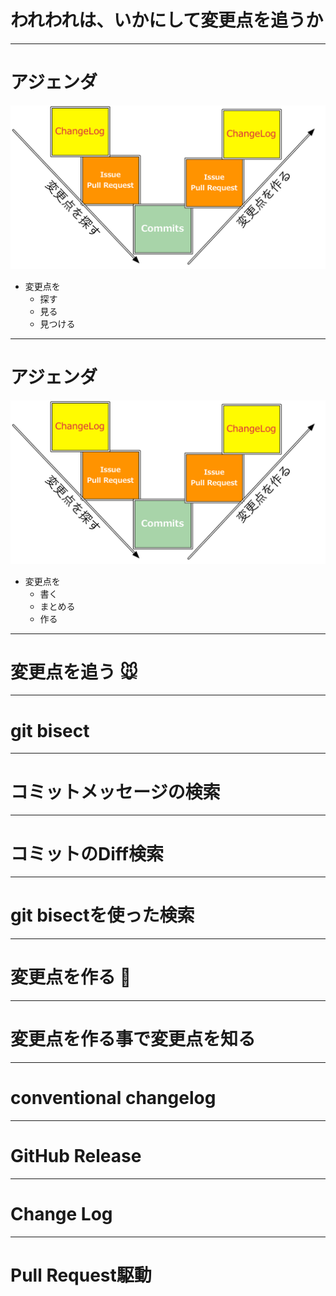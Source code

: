 #  われわれは、いかにして変更点を追うか

-----

# アジェンダ

![flow, fit right](flow.png)

- 変更点を
	- 探す
	- 見る
	- 見つける


-------

# アジェンダ

![flow,fit right](flow.png)

- 変更点を
	- 書く
	- まとめる
	- 作る

-----

# 変更点を追う :mouse:


-----

# git bisect

----

# コミットメッセージの検索

----

# コミットのDiff検索

----

# git bisectを使った検索


-----


# 変更点を作る :construction_worker:


-----

# 変更点を作る事で変更点を知る

-----

# conventional changelog

-----

# GitHub Release

-----

# Change Log

-----

# Pull Request駆動
